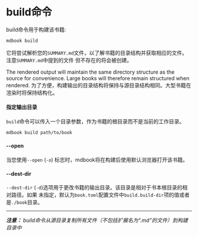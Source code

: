 # build命令

build命令用于构建该书籍:

```bash
mdbook build
```

它将尝试解析您的`SUMMARY.md`文件，以了解书籍的目录结构并获取相应的文件。注意`SUMMARY.md`中提到的文件
但不存在的将会被创建。

The rendered output will maintain the same directory structure as the source for
convenience. Large books will therefore remain structured when rendered.
为了方便，构建输出的目录结构将保持与源目录结构相同。大型书籍在渲染时将保持结构化。

#### 指定输出目录

`build`命令可以传入一个目录参数，作为书籍的根目录而不是当前的工作目录。

```bash
mdbook build path/to/book
```

#### --open

当您使用`--open` (`-o`) 标志时，mdbook将在构建后使用默认浏览器打开该书籍。

#### --dest-dir

`--dest-dir` (`-d`)选项用于更改书籍的输出目录。该目录是相对于书本根目录的相对路径。如果
未指定，默认为`book.toml`配置文件中`build.build-dir`项的值或者是`./book`目录。

-------------------

***注意：*** *build命令从源目录复制所有文件（不包括扩展名为“.md”的文件）到构建目录中*